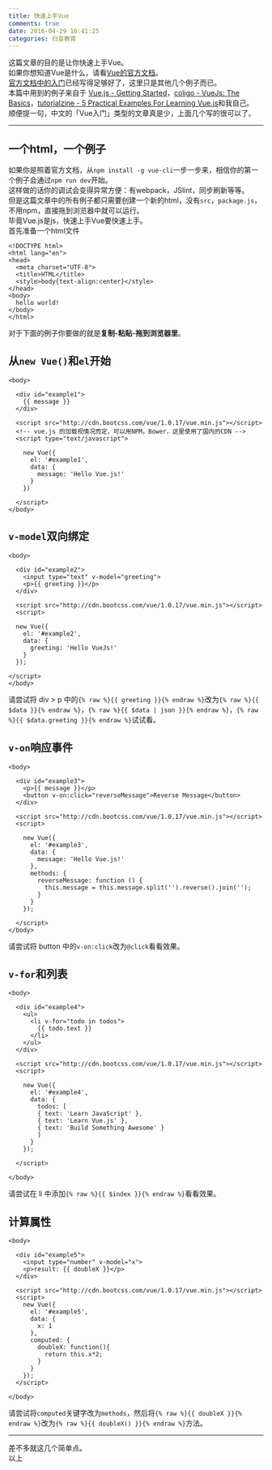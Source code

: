 ```yaml
---
title: 快速上手Vue
comments: true
date: 2016-04-29 16:41:25
categories: 扫盲教育
---
```

这篇文章的目的是让你快速上手Vue。  
如果你想知道Vue是什么，请看[Vue的官方文档](//vuejs.org)。  
[官方文档中的入门](//vuejs.org/guide/)已经写得足够好了，这里只是其他几个例子而已。  
本篇中用到的例子来自于 [Vue.js - Getting Started](//vuejs.org/guide/)，[coligo - VueJs: The Basics](https://coligo.io/vuejs-the-basics/)，[tutorialzine - 5 Practical Examples For Learning Vue.js](//tutorialzine.com/2016/03/5-practical-examples-for-learning-vue-js/)和我自己。  
顺便提一句，中文的「Vue入门」类型的文章真是少，上面几个写的很可以了。  
***
## 一个html，一个例子
如果你是照着官方文档，从`npm install -g vue-cli`一步一步来，相信你的第一个例子会通过`npm run dev`开始。  
这样做的话你的调试会变得异常方便：有webpack，JSlint，同步刷新等等。  
但是这篇文章中的所有例子都只需要创建一个新的html，没有`src`，`package.js`，不用npm，直接拖到浏览器中就可以运行。  
毕竟Vue.js是js，快速上手Vue要快速上手。  
首先准备一个html文件

```
<!DOCTYPE html>
<html lang="en">
<head>
  <meta charset="UTF-8">
  <title>HTML</title>
  <style>body{text-align:center}</style>
</head>
<body>
  hello world!
</body>
</html>
```
对于下面的例子你要做的就是**复制-粘贴-拖到浏览器里**。  

## 从`new Vue()`和`el`开始

```
<body>

  <div id="example1">
    {{ message }}
  </div>
  
  <script src="http://cdn.bootcss.com/vue/1.0.17/vue.min.js"></script>
  <!-- vue.js 的加载视情况而定，可以用NPM，Bower，这里使用了国内的CDN -->
  <script type="text/javascript">
  
    new Vue({
      el: '#example1',
      data: {
        message: 'Hello Vue.js!'
      }
    })
    
  </script>
</body>
```

## `v-model`双向绑定

```
<body>

  <div id="example2">
    <input type="text" v-model="greeting">
    <p>{{ greeting }}</p>
  </div>

  <script src="http://cdn.bootcss.com/vue/1.0.17/vue.min.js"></script>
  <script>

  new Vue({
    el: '#example2',
    data: {
      greeting: 'Hello VueJs!'
    }
  });

</script>
</body>
```
请尝试将 div > p 中的`{% raw %}{{ greeting }}{% endraw %}`改为`{% raw %}{{ $data }}{% endraw %}`，`{% raw %}{{ $data | json }}{% endraw %}`，`{% raw %}{{ $data.greeting }}{% endraw %}`试试看。


## `v-on`响应事件
```
<body>

  <div id="example3">
    <p>{{ message }}</p>
    <button v-on:click="reverseMessage">Reverse Message</button>
  </div>

  <script src="http://cdn.bootcss.com/vue/1.0.17/vue.min.js"></script>
  <script>
  
    new Vue({
      el: '#example3',
      data: {
        message: 'Hello Vue.js!'
      },
      methods: {
        reverseMessage: function () {
          this.message = this.message.split('').reverse().join('');
        }
      }
    });
    
  </script>
</body>
```
请尝试将 button 中的`v-on:click`改为`@click`看看效果。

## `v-for`和列表
```
<body>

  <div id="example4">
    <ul>
      <li v-for="todo in todos">
        {{ todo.text }}
      </li>
    </ul>
  </div>

  <script src="http://cdn.bootcss.com/vue/1.0.17/vue.min.js"></script>
  <script>

    new Vue({
      el: '#example4',
      data: {
        todos: [
        { text: 'Learn JavaScript' },
        { text: 'Learn Vue.js' },
        { text: 'Build Something Awesome' }
        ]
      }
    });

  </script>

</body>
```
请尝试在 li 中添加`{% raw %}{{ $index }}{% endraw %}`看看效果。

## 计算属性
```
<body>

  <div id="example5">
    <input type="number" v-model="x">
    <p>result: {{ doubleX }}</p>
  </div>

  <script src="http://cdn.bootcss.com/vue/1.0.17/vue.min.js"></script>
  <script>
    new Vue({
      el: '#example5',
      data: {
        x: 1
      },
      computed: {
        doubleX: function(){
          return this.x*2;
        }
      }
    });
  </script>

</body>
```
请尝试将`computed`关键字改为`methods`，然后将`{% raw %}{{ doubleX }}{% endraw %}`改为`{% raw %}{{ doubleX() }}{% endraw %}`方法。
***
差不多就这几个简单点。   
以上


